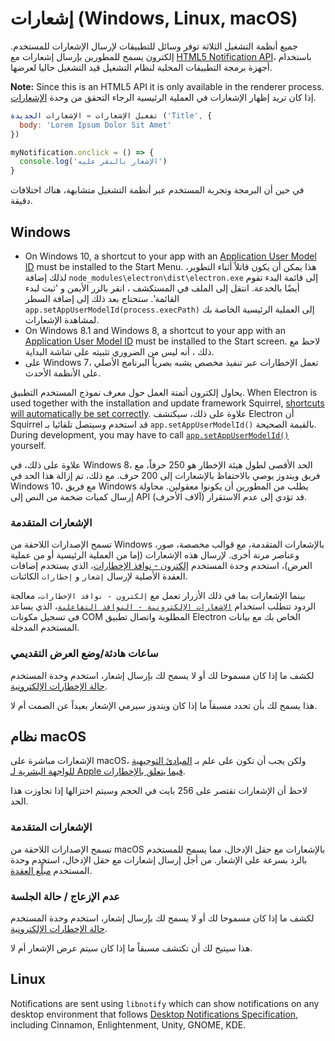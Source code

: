 # إشعارات (Windows, Linux, macOS)

جميع أنظمة التشغيل الثلاثة توفر وسائل للتطبيقات لإرسال الإشعارات للمستخدم. إلكترون يسمح للمطورين بإرسال إشعارات مع [HTML5 Notification API](https://notifications.spec.whatwg.org/)، باستخدام أجهزة برمجة التطبيقات المحلية لنظام التشغيل قيد التشغيل حاليا لعرضها.

**Note:** Since this is an HTML5 API it is only available in the renderer process. إذا كان تريد إظهار الإشعارات في العملية الرئيسية الرجاء التحقق من وحدة [الإشعارات](../api/notification.md).

```javascript
تفعيل الإشعارات = الإشعارات الجديدة ('Title', {
  body: 'Lorem Ipsum Dolor Sit Amet'
})

myNotification.onclick = () => {
  console.log('الإشعار بالنقر عليه')
}
```

في حين أن البرمجة وتجربة المستخدم عبر أنظمة التشغيل متشابهة، هناك اختلافات دقيقة.

## Windows
* On Windows 10, a shortcut to your app with an [Application User Model ID][app-user-model-id] must be installed to the Start Menu. هذا يمكن أن يكون قاتلاً أثناء التطوير، لذلك إضافة `node_modules\electron\dist\electron.exe` إلى قائمة البدء تقوم أيضًا بالخدعة. انتقل إلى الملف في المستكشف ، انقر بالزر الأيمن و 'ثبت لبدء القائمة'. ستحتاج بعد ذلك إلى إضافة السطر `app.setAppUserModelId(process.execPath)` إلى العملية الرئيسية الخاصة بك لمشاهدة الإشعارات.
* On Windows 8.1 and Windows 8, a shortcut to your app with an [Application User Model ID][app-user-model-id] must be installed to the Start screen. لاحظ مع ذلك ، أنه ليس من الضروري تثبيته على شاشة البداية.
* على Windows 7، تعمل الإخطارات عبر تنفيذ مخصص يشبه بصرياً البرنامج الأصلي على الأنظمة الأحدث.

يحاول إلكترون أتمتة العمل حول معرف نموذج المستخدم التطبيق. When Electron is used together with the installation and update framework Squirrel, [shortcuts will automatically be set correctly][squirrel-events]. علاوة على ذلك، سيكتشف Electron أن Squirrel قد استخدم وسيتصل تلقائيا بـ `app.setAppUserModelId()` بالقيمة الصحيحة. During development, you may have to call [`app.setAppUserModelId()`][set-app-user-model-id] yourself.

علاوة على ذلك، في Windows 8، الحد الأقصى لطول هيئة الإخطار هو 250 حرفاً، مع فريق ويندوز يوصي بالاحتفاظ بالإشعارات إلى 200 حرف. مع ذلك، تم إزالة هذا الحد في Windows 10، مع فريق Windows يطلب من المطورين أن يكونوا معقولين. محاولة إرسال كميات ضخمة من النص إلى API (آلاف الأحرف) قد تؤدي إلى عدم الاستقرار.

### الإشعارات المتقدمة

تسمح الإصدارات اللاحقة من Windows بالإشعارات المتقدمة، مع قوالب مخصصة، صور، وعناصر مرنة أخرى. لإرسال هذه الإشعارات (إما من العملية الرئيسية أو من عملية العرض)، استخدم وحدة المستخدم [إلكترون - نوافذ الإخطارات](https://github.com/felixrieseberg/electron-windows-notifications)، الذي يستخدم إضافات العقدة الأصلية لإرسال `إشعار` و `إخطارات` الكائنات.

بينما الإشعارات بما في ذلك الأزرار تعمل مع `إلكترون - نوافذ الإخطارات`، معالجة الردود تتطلب استخدام [`الإشعارات الإلكترونية - النوافذ التفاعلية`](https://github.com/felixrieseberg/electron-windows-interactive-notifications)، الذي يساعد في تسجيل مكونات COM المطلوبة واتصال تطبيق Electron الخاص بك مع بيانات المستخدم المدخلة.

### ساعات هادئة/وضع العرض التقديمي

لكشف ما إذا كان مسموحا لك أو لا يسمح لك بإرسال إشعار، استخدم وحدة المستخدم [حالة الإخطارات الإلكترونية](https://github.com/felixrieseberg/electron-notification-state).

هذا يسمح لك بأن تحدد مسبقاً ما إذا كان ويندوز سيرمي الإشعار بعيداً عن الصمت أم لا.

## نظام macOS

الإشعارات مباشرة على macOS، ولكن يجب أن تكون على علم بـ [المبادئ التوجيهية للواجهة البشرية لـ Apple فيما يتعلق بالإخطارات](https://developer.apple.com/macos/human-interface-guidelines/system-capabilities/notifications/).

لاحظ أن الإشعارات تقتصر على 256 بايت في الحجم وسيتم اختزالها إذا تجاوزت هذا الحد.

### الإشعارات المتقدمة

تسمح الإصدارات اللاحقة من macOS بالإشعارات مع حقل الإدخال، مما يسمح للمستخدم بالرد بسرعة على الإشعار. من أجل إرسال إشعارات مع حقل الإدخال، استخدم وحدة المستخدم [مبلِّغ العقدة](https://github.com/CharlieHess/node-mac-notifier).

### عدم الإزعاج / حالة الجلسة

لكشف ما إذا كان مسموحا لك أو لا يسمح لك بإرسال إشعار، استخدم وحدة المستخدم [حالة الإخطارات الإلكترونية](https://github.com/felixrieseberg/electron-notification-state).

هذا سيتيح لك أن تكتشف مسبقاً ما إذا كان سيتم عرض الإشعار أم لا.

## Linux

Notifications are sent using `libnotify` which can show notifications on any desktop environment that follows [Desktop Notifications Specification][notification-spec], including Cinnamon, Enlightenment, Unity, GNOME, KDE.

[notification-spec]: https://developer.gnome.org/notification-spec/
[app-user-model-id]: https://msdn.microsoft.com/en-us/library/windows/desktop/dd378459(v=vs.85).aspx
[set-app-user-model-id]: ../api/app.md#appsetappusermodelidid-windows
[squirrel-events]: https://github.com/electron/windows-installer/blob/master/README.md#handling-squirrel-events
